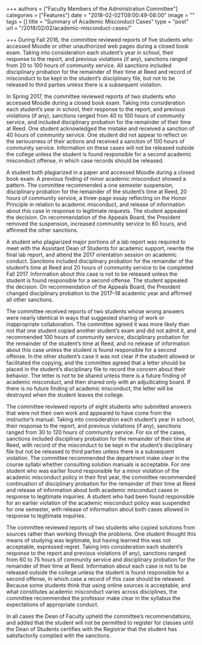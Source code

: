 +++
authors = ["Faculty Members of the Administration Committee"]
categories = ["Features"]
date = "2018-02-02T09:00:49-08:00"
image = ""
tags = []
title = "Summary of Academic Misconduct Cases"
type = "post"
url = "/2018/02/02/academic-misconduct-cases/"

+++
During Fall 2016, the committee reviewed reports of five students who accessed Moodle or other unauthorized web pages during a closed book exam. Taking into consideration each student’s year in school, their response to the report, and previous violations (if any), sanctions ranged from 20 to 100 hours of community service. All sanctions included disciplinary probation for the remainder of their time at Reed and record of misconduct to be kept in the student’s disciplinary file, but not to be released to third parties unless there is a subsequent violation.

In Spring 2017, the committee reviewed reports of two students who accessed Moodle during a closed book exam. Taking into consideration each student’s year in school, their response to the report, and previous violations (if any), sanctions ranged from 40 to 100 hours of community service, and included disciplinary probation for the remainder of their time at Reed. One student acknowledged the mistake and received a sanction of 40 hours of community service. One student did not appear to reflect on the seriousness of their actions and received a sanction of 100 hours of community service. Information on these cases will not be released outside the college unless the student is found responsible for a second academic misconduct offense, in which case records should be released. 

A student both plagiarized in a paper and accessed Moodle during a closed book exam. A previous finding of minor academic misconduct showed a pattern. The committee recommended a one semester suspension, disciplinary probation for the remainder of the student’s time at Reed, 20 hours of community service, a three-page essay reflecting on the Honor Principle in relation to academic misconduct, and release of information about this case in response to legitimate requests. The student appealed the decision. On recommendation of the Appeals Board, the President removed the suspension, increased community service to 60 hours, and affirmed the other sanctions.

A student who plagiarized major portions of a lab report was required to meet with the Assistant Dean of Students for academic support, rewrite the final lab report, and attend the 2017 orientation session on academic conduct. Sanctions included disciplinary probation for the remainder of the student’s time at Reed and 20 hours of community service to be completed Fall 2017. Information about this case is not to be released unless the student is found responsible for a second offense. The student appealed the decision. On recommendation of the Appeals Board, the President changed disciplinary probation to the 2017–18 academic year and affirmed all other sanctions.

The committee received reports of two students whose wrong answers were nearly identical in ways that suggested sharing of work or inappropriate collaboration. The committee agreed it was more likely than not that one student copied another student’s exam and did not admit it, and recommended 100 hours of community service, disciplinary probation for the remainder of the student’s time at Reed, and no release of information about this case unless the student is found responsible for a second offense. In the other student’s case it was not clear if the student allowed or facilitated the copying, and the committee agreed that a letter should be placed in the student’s disciplinary file to record the concern about their behavior. The letter is not to be shared unless there is a future finding of academic misconduct, and then shared only with an adjudicating board. If there is no future finding of academic misconduct, the letter will be destroyed when the student leaves the college.

The committee reviewed reports of eight students who submitted answers that were not their own work and appeared to have come from the instructor’s manual. Taking into consideration each student’s year in school, their response to the report, and previous violations (if any), sanctions ranged from 30 to 120 hours of community service. For six of the cases, sanctions included disciplinary probation for the remainder of their time at Reed, with record of the misconduct to be kept in the student’s disciplinary file but not be released to third parties unless there is a subsequent violation. The committee recommended the department make clear in the course syllabi whether consulting solution manuals is acceptable. For one student who was earlier found responsible for a minor violation of the academic misconduct policy in their first year, the committee recommended continuation of disciplinary probation for the remainder of their time at Reed and release of information about both academic misconduct cases in response to legitimate inquiries. A student who had been found responsible for an earlier violation of the academic misconduct policy was suspended for one semester, with release of information about both cases allowed in response to legitimate inquiries. 

The committee reviewed reports of two students who copied solutions from sources rather than working through the problems. One student thought this means of studying was legitimate, but having learned this was not acceptable, expressed regret. Taking into consideration each student’s response to the report and previous violations (if any), sanctions ranged from 60 to 75 hours of community service and disciplinary probation for the remainder of their time at Reed. Information about each case is not to be released outside the college unless the student is found responsible for a second offense, in which case a record of this case should be released. Because some students think that using online sources is acceptable, and what constitutes academic misconduct varies across disciplines, the committee recommended the professor make clear in the syllabus the expectations of appropriate conduct.

In all cases the Dean of Faculty upheld the committee’s recommendations, and added that the student will not be permitted to register for classes until the Dean of Students certifies with the Registrar that the student has satisfactorily complied with the sanctions.